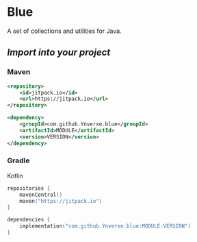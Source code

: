 # Blue

A set of collections and utilities for Java.

## _Import into your project_

### Maven
```xml
<repository>
    <id>jitpack.io</id>
    <url>https://jitpack.io</url>
</repository>
```
```xml
<dependency>
    <groupId>com.github.Ynverxe.blue</groupId>
    <artifactId>MODULE</artifactId>
    <version>VERSION</version>
</dependency>
```

### Gradle

Kotlin

```kotlin
repositories {
    mavenCentral()
    maven("https://jitpack.io")
}

dependencies {
    implementation("com.github.Ynverxe.blue:MODULE:VERSION")    
}
```